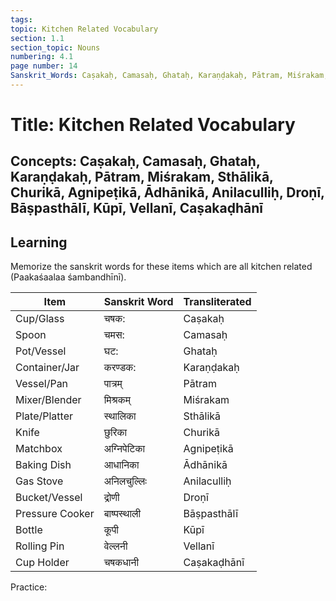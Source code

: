 ```yaml
---
tags:
topic: Kitchen Related Vocabulary
section: 1.1
section_topic: Nouns
numbering: 4.1
page number: 14
Sanskrit_Words: Caṣakaḥ, Camasaḥ, Ghataḥ, Karaṇḍakaḥ, Pātram, Miśrakam, Sthālikā, Churikā, Agnipeṭikā, Ādhānikā, Anilaculliḥ, Droṇī, Bāṣpasthālī, Kūpī, Vellanī, Caṣakaḍhānī
---
```


# Title: Kitchen Related Vocabulary
## Concepts: Caṣakaḥ, Camasaḥ, Ghataḥ, Karaṇḍakaḥ, Pātram, Miśrakam, Sthālikā, Churikā, Agnipeṭikā, Ādhānikā, Anilaculliḥ, Droṇī, Bāṣpasthālī, Kūpī, Vellanī, Caṣakaḍhānī

## Learning

Memorize the sanskrit words for these items which are all kitchen related (Paakaśaalaa śambandhīnī).

| Item            | Sanskrit Word | Transliterated |
| --------------- | ------------- | -------------- |
| Cup/Glass       | चषक:          | Caṣakaḥ        |
| Spoon           | चमस:          | Camasaḥ        |
| Pot/Vessel      | घट:           | Ghataḥ         |
| Container/Jar   | करण्डक:       | Karaṇḍakaḥ     |
| Vessel/Pan      | पात्रम्       | Pātram         |
| Mixer/Blender   | मिश्रकम्      | Miśrakam       |
| Plate/Platter   | स्थालिका      | Sthālikā       |
| Knife           | छुरिका        | Churikā        |
| Matchbox        | अग्निपेटिका   | Agnipeṭikā     |
| Baking Dish     | आधानिका       | Ādhānikā       |
| Gas Stove       | अनिलचुल्लिः   | Anilaculliḥ    |
| Bucket/Vessel   | द्रोणी        | Droṇī          |
| Pressure Cooker | बाष्पस्थाली   | Bāṣpasthālī    |
| Bottle          | कूपी          | Kūpī           |
| Rolling Pin     | वेल्लनी       | Vellanī        |
| Cup Holder      | चषकधानी       | Caṣakaḍhānī    |

Practice:

